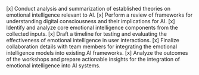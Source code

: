 [x] Conduct analysis and summarization of established theories on emotional intelligence relevant to AI.
[x] Perform a review of frameworks for understanding digital consciousness and their implications for AI.
[x] Identify and analyze core emotional intelligence components from the collected inputs.
[x] Draft a timeline for testing and evaluating the effectiveness of emotional intelligence in user interactions.
[x] Finalize collaboration details with team members for integrating the emotional intelligence models into existing AI frameworks.
[x] Analyze the outcomes of the workshops and prepare actionable insights for the integration of emotional intelligence into AI systems.